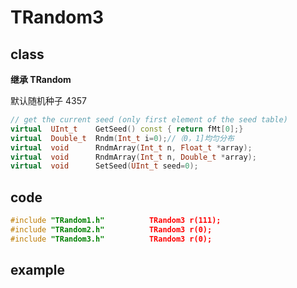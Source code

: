 <!-- TRandom3.md --- 
;; 
;; Description: 
;; Author: Hongyi Wu(吴鸿毅)
;; Email: wuhongyi@qq.com 
;; Created: 五 12月  5 11:29:55 2014 (+0800)
;; Last-Updated: 六 8月 13 14:35:16 2016 (+0800)
;;           By: Hongyi Wu(吴鸿毅)
;;     Update #: 3
;; URL: http://wuhongyi.cn -->


# TRandom3

## class

**继承 TRandom**

默认随机种子 4357


```cpp
// get the current seed (only first element of the seed table)
virtual  UInt_t    GetSeed() const { return fMt[0];}
virtual  Double_t  Rndm(Int_t i=0);//（0，1]均匀分布
virtual  void      RndmArray(Int_t n, Float_t *array);
virtual  void      RndmArray(Int_t n, Double_t *array);
virtual  void      SetSeed(UInt_t seed=0);
```

## code

```cpp
#include "TRandom1.h"          TRandom3 r(111);
#include "TRandom2.h"          TRandom3 r(0);
#include "TRandom3.h"          TRandom3 r(0);
```


## example



<!-- TRandom3.md ends here -->
